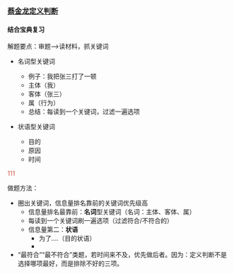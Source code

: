 





###	[蔡金龙定义判断](https://www.bilibili.com/video/BV18t411a7CF?p=8)

####	结合宝典复习



解题要点：审题—>读材料，抓关键词

* 名词型关键词
  * 例子：我把张三打了一顿
  * 主体（我）
  * 客体（张三）
  * 属（行为）
  * 总结：每读到一个关键词，过滤一遍选项

* 状语型关键词
  * 目的
  * 原因
  * 时间

<font color=#cd5a4b>111</font>

做题方法：

* 圈出关键词，信息量排名靠前的关键词优先级高
  * 信息量排名最靠前：**名词**型关键词（名词：主体、客体、属）
  * 每读到一个关键词刷一遍选项（过滤符合/不符合的）
  * 信息量第二：**状语**
    * 为了....（目的状语）
    * 
* “最符合”“最不符合”类题，若时间来不及，优先做后者。因为：定义判断不是选择哪项最好，而是排除不好的三项。